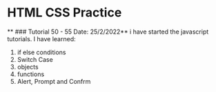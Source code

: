 # HTML CSS Practice

** ### Tutorial 50 - 55  Date: 25/2/2022**
i have started the javascript tutorials.
I have learned:
1) if else conditions
2) Switch Case
3) objects
4) functions
5) Alert, Prompt and Confrm
